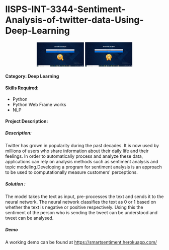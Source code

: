 # llSPS-INT-3344-Sentiment-Analysis-of-twitter-data-Using-Deep-Learning

<p align="middle">
  <img src="Output.png" width="150" />
  <img src="Output..png" width="150" /> 
</p>

#### Category: Deep Learning

#### Skills Required:
- Python
- Python Web Frame works
- NLP

#### Project Description:

##### Description:
Twitter has grown in popularity during the past decades. It is now used by millions of users who share information about their daily life and their feelings. In order to automatically process and analyze these data, applications can rely on analysis methods such as sentiment analysis and topic modeling.Developing a program for sentiment analysis is an approach to be used to computationally measure customers' perceptions.

##### Solution :
The model takes the text as input, pre-processes the text and sends it to the neural network. The neural network classifies the text as 0 or 1 based on whether the text is negative or positive respectively. Using this the sentiment of the person who is sending the tweet can be understood and tweet can be analysed.



##### Demo
A working demo can be found at <a href="https://smartsentiment.herokuapp.com">https://smartsentiment.herokuapp.com/</a>




